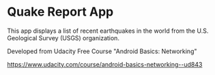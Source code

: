 Quake Report App
===================================

This app displays a list of recent earthquakes in the world
from the U.S. Geological Survey (USGS) organization.

Developed from Udacity Free Course "Android Basics: Networking"

https://www.udacity.com/course/android-basics-networking--ud843